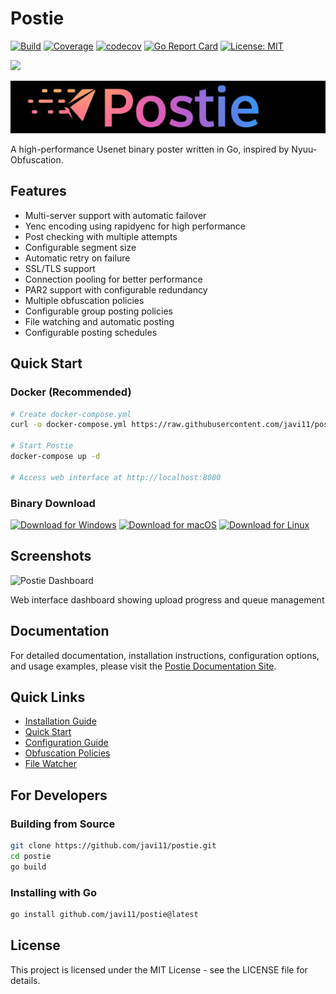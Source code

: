 # Postie

[![Build](https://github.com/javi11/postie/actions/workflows/pull-request.yml/badge.svg)](https://github.com/javi11/postie/actions/workflows/pull-request.yml)
[![Coverage](https://github.com/javi11/postie/actions/workflows/coverage.yml/badge.svg)](https://github.com/javi11/postie/actions/workflows/coverage.yml)
[![codecov](https://codecov.io/gh/javi11/postie/graph/badge.svg?token=YOUR_CODECOV_TOKEN)](https://codecov.io/gh/javi11/postie)
[![Go Report Card](https://goreportcard.com/badge/github.com/javi11/postie)](https://goreportcard.com/report/github.com/javi11/postie)
[![License: MIT](https://img.shields.io/badge/License-MIT-yellow.svg)](https://opensource.org/licenses/MIT)

<a href="https://www.buymeacoffee.com/qbt52hh7sjd"><img src="https://img.buymeacoffee.com/button-api/?text=Buy me a coffee&emoji=☕&slug=qbt52hh7sjd&button_colour=FFDD00&font_colour=000000&font_family=Cookie&outline_colour=000000&coffee_colour=ffffff" /></a>

![logo](./docs/static/img/full_logo.jpeg)

A high-performance Usenet binary poster written in Go, inspired by Nyuu-Obfuscation.

## Features

- Multi-server support with automatic failover
- Yenc encoding using rapidyenc for high performance
- Post checking with multiple attempts
- Configurable segment size
- Automatic retry on failure
- SSL/TLS support
- Connection pooling for better performance
- PAR2 support with configurable redundancy
- Multiple obfuscation policies
- Configurable group posting policies
- File watching and automatic posting
- Configurable posting schedules

## Quick Start

### Docker (Recommended)

```bash
# Create docker-compose.yml
curl -o docker-compose.yml https://raw.githubusercontent.com/javi11/postie/main/docker-compose.yml

# Start Postie
docker-compose up -d

# Access web interface at http://localhost:8080
```

### Binary Download

[![Download for Windows](https://img.shields.io/badge/Windows-Download-0078d4?style=for-the-badge&logo=windows)](https://github.com/javi11/postie/releases/latest/download/postie_windows_amd64.zip)
[![Download for macOS](https://img.shields.io/badge/macOS-Download-0078d4?style=for-the-badge&logo=apple)](https://github.com/javi11/postie/releases/latest/download/postie_darwin_amd64.zip)
[![Download for Linux](https://img.shields.io/badge/Linux-Download-0078d4?style=for-the-badge&logo=linux)](https://github.com/javi11/postie/releases/latest/download/postie_linux_amd64.zip)

## Screenshots

![Postie Dashboard](./docs/static/examples/dashboard.png)

Web interface dashboard showing upload progress and queue management

## Documentation

For detailed documentation, installation instructions, configuration options, and usage examples, please visit the [Postie Documentation Site](https://postie.nzbtools.top).

## Quick Links

- [Installation Guide](https://javi11.github.io/postie/docs/installation)
- [Quick Start](https://javi11.github.io/postie/docs/quick-start)
- [Configuration Guide](https://javi11.github.io/postie/docs/configuration)
- [Obfuscation Policies](https://javi11.github.io/postie/docs/obfuscation)
- [File Watcher](https://javi11.github.io/postie/docs/watcher)

## For Developers

### Building from Source

```bash
git clone https://github.com/javi11/postie.git
cd postie
go build
```

### Installing with Go

```bash
go install github.com/javi11/postie@latest
```

## License

This project is licensed under the MIT License - see the LICENSE file for details.
